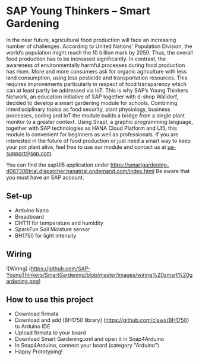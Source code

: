 # SAP Young Thinkers – Smart Gardening

In the near future, agricultural food production will face an increasing number of challenges. According to United Nations’ Population Division, the world’s population might reach the 10 billion mark by 2050. Thus, the overall food production has to be increased significantly. In contrast, the awareness of environmentally harmful processes during food production has risen. More and more consumers ask for organic agriculture with less land consumption, using less pesticide and transportation resources. This requires improvements particularly in respect of food transparency which can at least partly be addressed via IoT. This is why SAP’s Young Thinkers Network, an education initiative of SAP together with d-shop Walldorf, decided to develop a smart gardening module for schools. Combining interdisciplinary topics as food security, plant physiology, business processes, coding and IoT the module builds a bridge from a single plant monitor to a greater context. Using Snap!, a graphic programming language, together with SAP technologies as HANA Cloud Platform and UI5, this module is convenient for beginners as well as professionals. If you are interested in the future of food production or just need a smart way to keep your pot plant alive, feel free to use our module and contact us at ua-support@sap.com. 

You can find the sapUI5 application under 
https://smartgardening-d067306trial.dispatcher.hanatrial.ondemand.com/index.html
Be aware that you must have an SAP account.

## Set-up
* Arduino Nano
* Breadboard
* DHT11 for temperature and humidity
* SparkFun Soil Moisture sensor
* BH1750 for light intensity

## Wiring
![Wiring] (https://github.com/SAP-YoungThinkers/SmartGardening/blob/master/images/wiring%20smart%20gardening.png)


## How to use this project
* Download  firmata
* Download and add [BH1750 library] (https://github.com/claws/BH1750) to Arduino IDE
* Upload firmata to your board
* Download Smart Gardening.xml and open it in Snap4Arduino
* In Snap4Arduino, connect your board (category "Arduino")
* Happy Prototyping!
